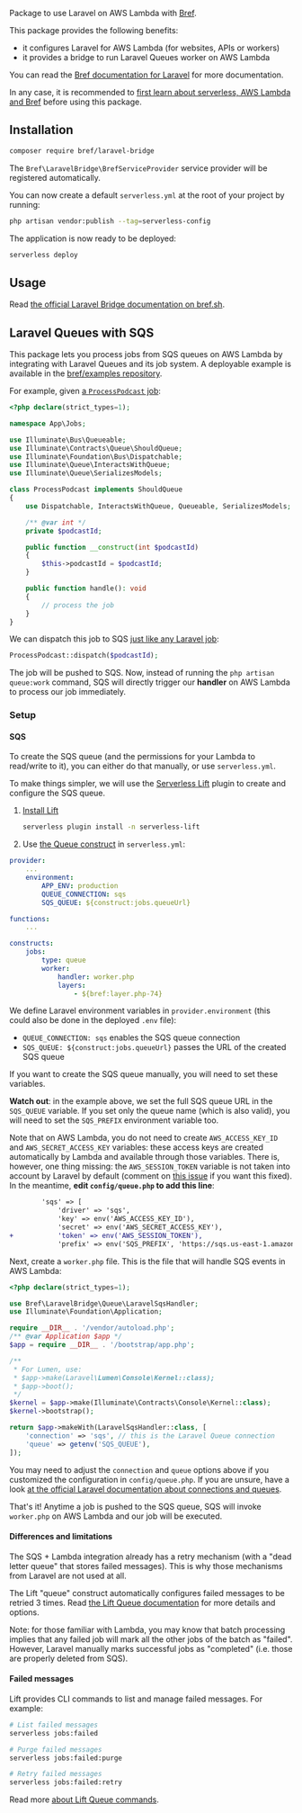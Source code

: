 Package to use Laravel on AWS Lambda with [Bref](https://bref.sh/).

This package provides the following benefits:

- it configures Laravel for AWS Lambda (for websites, APIs or workers)
- it provides a bridge to run Laravel Queues worker on AWS Lambda

You can read the [Bref documentation for Laravel](https://bref.sh/docs/frameworks/laravel.html) for more documentation.

In any case, it is recommended to [first learn about serverless, AWS Lambda and Bref](https://bref.sh/docs/) before using this package.

## Installation

```bash
composer require bref/laravel-bridge
```

The `Bref\LaravelBridge\BrefServiceProvider` service provider will be registered automatically.

You can now create a default `serverless.yml` at the root of your project by running:

```bash
php artisan vendor:publish --tag=serverless-config
```

The application is now ready to be deployed:

```bash
serverless deploy
```

## Usage

Read [the official Laravel Bridge documentation on bref.sh](https://bref.sh/docs/frameworks/laravel.html).

## Laravel Queues with SQS

This package lets you process jobs from SQS queues on AWS Lambda by integrating with Laravel Queues and its job system. A deployable example is available in the [bref/examples repository](https://github.com/brefphp/examples/tree/master/Laravel/queues).

For example, given [a `ProcessPodcast` job](https://laravel.com/docs/7.x/queues#class-structure):

```php
<?php declare(strict_types=1);

namespace App\Jobs;

use Illuminate\Bus\Queueable;
use Illuminate\Contracts\Queue\ShouldQueue;
use Illuminate\Foundation\Bus\Dispatchable;
use Illuminate\Queue\InteractsWithQueue;
use Illuminate\Queue\SerializesModels;

class ProcessPodcast implements ShouldQueue
{
    use Dispatchable, InteractsWithQueue, Queueable, SerializesModels;

    /** @var int */
    private $podcastId;

    public function __construct(int $podcastId)
    {
        $this->podcastId = $podcastId;
    }

    public function handle(): void
    {
        // process the job
    }
}
```

We can dispatch this job to SQS [just like any Laravel job](https://laravel.com/docs/7.x/queues#dispatching-jobs):

```php
ProcessPodcast::dispatch($podcastId);
```

The job will be pushed to SQS. Now, instead of running the `php artisan queue:work` command, SQS will directly trigger our **handler** on AWS Lambda to process our job immediately.

### Setup

#### SQS

To create the SQS queue (and the permissions for your Lambda to read/write to it), you can either do that manually, or use `serverless.yml`.

To make things simpler, we will use the [Serverless Lift](https://github.com/getlift/lift) plugin to create and configure the SQS queue.

1. [Install Lift](https://github.com/getlift/lift#installation)

    ```bash
    serverless plugin install -n serverless-lift
    ```

2. Use [the Queue construct](https://github.com/getlift/lift/blob/master/docs/queue.md) in `serverless.yml`:

```yaml
provider:
    ...
    environment:
        APP_ENV: production
        QUEUE_CONNECTION: sqs
        SQS_QUEUE: ${construct:jobs.queueUrl}

functions:
    ...

constructs:
    jobs:
        type: queue
        worker:
            handler: worker.php
            layers:
                - ${bref:layer.php-74}
```

We define Laravel environment variables in `provider.environment` (this could also be done in the deployed `.env` file):

- `QUEUE_CONNECTION: sqs` enables the SQS queue connection
- `SQS_QUEUE: ${construct:jobs.queueUrl}` passes the URL of the created SQS queue

If you want to create the SQS queue manually, you will need to set these variables.

**Watch out**: in the example above, we set the full SQS queue URL in the `SQS_QUEUE` variable. If you set only the queue name (which is also valid), you will need to set the `SQS_PREFIX` environment variable too.

Note that on AWS Lambda, you do not need to create `AWS_ACCESS_KEY_ID` and `AWS_SECRET_ACCESS_KEY` variables: these access keys are created automatically by Lambda and available through those variables. There is, however, one thing missing: the `AWS_SESSION_TOKEN` variable is not taken into account by Laravel by default (comment on [this issue](https://github.com/laravel/laravel/pull/5138#issuecomment-624025825) if you want this fixed). In the meantime, **edit `config/queue.php` to add this line**:

```diff
        'sqs' => [
            'driver' => 'sqs',
            'key' => env('AWS_ACCESS_KEY_ID'),
            'secret' => env('AWS_SECRET_ACCESS_KEY'),
+           'token' => env('AWS_SESSION_TOKEN'),
            'prefix' => env('SQS_PREFIX', 'https://sqs.us-east-1.amazonaws.com/your-account-id'),
```

Next, create a `worker.php` file. This is the file that will handle SQS events in AWS Lambda:

```php
<?php declare(strict_types=1);

use Bref\LaravelBridge\Queue\LaravelSqsHandler;
use Illuminate\Foundation\Application;

require __DIR__ . '/vendor/autoload.php';
/** @var Application $app */
$app = require __DIR__ . '/bootstrap/app.php';

/**
 * For Lumen, use:
 * $app->make(Laravel\Lumen\Console\Kernel::class);
 * $app->boot();
 */
$kernel = $app->make(Illuminate\Contracts\Console\Kernel::class);
$kernel->bootstrap();

return $app->makeWith(LaravelSqsHandler::class, [
    'connection' => 'sqs', // this is the Laravel Queue connection
    'queue' => getenv('SQS_QUEUE'),
]);
```

You may need to adjust the `connection` and `queue` options above if you customized the configuration in `config/queue.php`. If you are unsure, have a look [at the official Laravel documentation about connections and queues](https://laravel.com/docs/7.x/queues#connections-vs-queues).

That's it! Anytime a job is pushed to the SQS queue, SQS will invoke `worker.php` on AWS Lambda and our job will be executed.

#### Differences and limitations

The SQS + Lambda integration already has a retry mechanism (with a "dead letter queue" that stores failed messages). This is why those mechanisms from Laravel are not used at all.

The Lift "queue" construct automatically configures failed messages to be retried 3 times. Read [the Lift Queue documentation](https://github.com/getlift/lift/blob/master/docs/queue.md) for more details and options.

Note: for those familiar with Lambda, you may know that batch processing implies that any failed job will mark all the other jobs of the batch as "failed". However, Laravel manually marks successful jobs as "completed" (i.e. those are properly deleted from SQS).

#### Failed messages

Lift provides CLI commands to list and manage failed messages. For example:

```bash
# List failed messages
serverless jobs:failed

# Purge failed messages
serverless jobs:failed:purge

# Retry failed messages
serverless jobs:failed:retry
```

Read more [about Lift Queue commands](https://github.com/getlift/lift/blob/master/docs/queue.md#commands).
